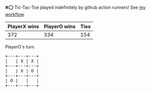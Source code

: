 :x::o: Tic-Tac-Toe played indefinitely by github action runners! See [my workflow](.github/workflows/play.yaml).

|PlayerX wins|PlayerO wins|Ties|
|-|-|-|
|372|334|154|

PlayerO's turn.

<pre>
+---+---+---+
|   | X | X |
+---+---+---+
|   | X | O |
+---+---+---+
| O |   |   |
+---+---+---+
</pre>